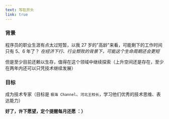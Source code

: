 ```yaml
---
text: 写在开头
link: true
---
```


### 背景

程序员的职业生涯有点太过短暂，以我 27 岁的"高龄"来看，可能剩下的工作时间只有 5、6 年了？
_在经济下行、行业颓败的背景下，可能这个生命周期还会更短_

但是至少目前还赖以生存，值得在这个领域中继续探索（上升空间还是存在，至少在两年内还可以只凭技术继续发展）

### 目标

成为技术专家（目标是 `极海 Channel`、`河北王校长`，学习他们优秀的技术思维、表达能力）

**好了，许下愿望，定个提醒每月还愿 ：）**
